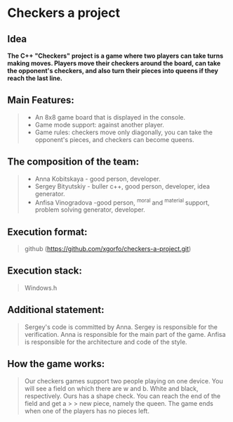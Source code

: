   # Сheckers a project
## Idea

**The C++ "Checkers" project is a game where two players can take turns making moves. Players move their checkers around the board, can take the opponent's checkers, and also turn their pieces into queens if they reach the last line.**

##  Main Features:
> - An 8x8 game board that is displayed in the console.
> - Game mode support: against another player.
> - Game rules: checkers move only diagonally, you can take the opponent's pieces, and checkers can become queens.

## The composition of the team:
> - Anna Kobitskaya - good person, developer.
> - Sergey Bityutskiy - buller c++, good person, developer, idea generator.
> - Anfisa Vinogradova -good person, <sup> moral </sup> and <sup> material </sup> support, problem solving generator, developer.

## Execution format:
> github (https://github.com/xgorfo/checkers-a-project.git)

## Execution stack:
> Windows.h

## Additional statement:
> Sergey's code is committed by Anna.
> Sergey is responsible for the verification.
> Anna is responsible for the main part of the game.
> Anfisa is responsible for the architecture and code of the style.

## How the game works: 
> Our checkers games support two people playing on one device. You will see a field on which there are w and b. White and black, respectively. Ours has a shape check.
> You can reach the end of the field and get a > > new piece, namely the queen. The game ends when one of the players has no pieces left.
